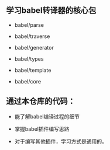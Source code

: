 ## 学习babel转译器的核心包

- babel/parse

- babel/traverse 

- babel/generator 

- babel/types 

- babel/template 

- babel/core

## 通过本仓库的代码：

- 能了解babel编译过程的细节

- 掌握babel插件编写思路

- 对于编写其他插件，学习方式是通用的。


